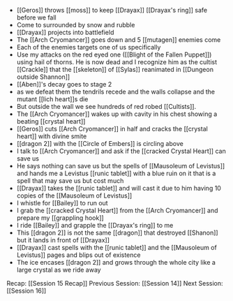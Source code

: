  - [[Geros]] throws [[moss]] to keep [[Drayax]] [[Drayax's ring]] safe before we fall
 - Come to surrounded by snow and rubble 
 - [[Drayax]] projects into battlefield 
 - The [[Arch Cryomancer]] goes down and 5 [[mutagen]] enemies come
 - Each of the enemies targets one of us specifically 
 - Use my attacks on the red eyed one ([[Blight of the Fallen Puppet]]) using hail of thorns. He is now dead and I recognize him as the cultist [[Crackle]] that the [[skeleton]] of [[Sylas]] reanimated in [[Dungeon outside Shannon]]
 - [[Aben]]'s decay goes to stage 2 
 - as we defeat them the tendrils recede and the walls collapse and the mutant [[lich heart]]s die
 - But outside the wall we see hundreds of red robed [[Cultists]].
 - The [[Arch Cryomancer]] wakes up with cavity in his chest showing a beating [[crystal heart]] 
 - [[Geros]] cuts [[Arch Cryomancer]] in half and cracks the [[crystal heart]] with divine smite
 - [[dragon 2]] with the [[Circle of Embers]] is circling above
 - I talk to [[Arch Cryomancer]] and ask if the [[cracked Crystal Heart]] can save us
 - He says nothing can save us but the spells of [[Mausoleum of Levistus]] and hands me a Levistus [[runic tablet]] with a blue ruin on it that is a spell that may save us but cost much
 - [[Drayax]] takes the [[runic tablet]] and will cast it due to him having 10 copies of the [[Mausoleum of Levistus]] 
 - I whistle for [[Bailey]] to run out 
 - I grab the [[cracked Crystal Heart]] from the [[Arch Cryomancer]] and prepare my [[grappling hook]]
 - I ride [[Bailey]] and grapple the [[Drayax's ring]] to me 
 - This [[dragon 2]] is not the same [[dragon]] that destroyed [[Shanon]] but it lands in front of [[Drayax]]
 - [[Drayax]] cast spells with the [[runic tablet]] and the [[Mausoleum of Levistus]] pages and blips out of existence 
 - The ice encases [[dragon 2]] and grows through the whole city like a large crystal as we ride away

Recap: [[Session 15 Recap]]
Previous Session: [[Session 14]]
Next Session: [[Session 16]]